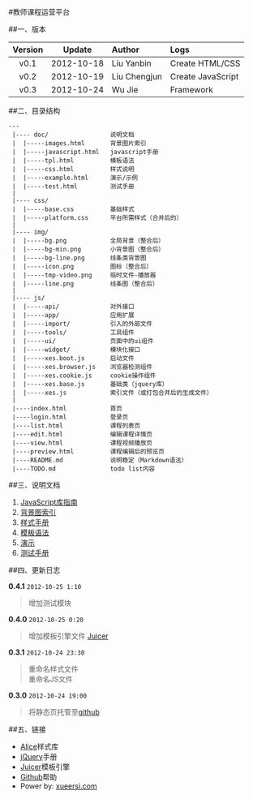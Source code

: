 <!--
![xueersi.com](https://raw.github.com/xueersi/TeacherPlatform/master/img/logo.png)
-->

#教师课程运营平台

##一、版本

| Version |   Update   |     Author     |     Logs              
|:-------:|:----------:|:-------------- |:-------------------------
|  v0.1   | 2012-10-18 |  Liu Yanbin    | Create HTML/CSS       
|  v0.2   | 2012-10-19 |  Liu Chengjun  | Create JavaScript     
|  v0.3   | 2012-10-24 |  Wu Jie        | Framework      


##二、目录结构

	---
	 |---- doc/					说明文档
	 |	|-----images.html		背景图片索引
	 |	|-----javascript.html	javascript手册
	 |	|-----tpl.html	 		模板语法
	 |	|-----css.html			样式说明	 	 
	 |	|-----example.html	 	演示/示例	 
	 |	|-----test.html	 		测试手册
	 |	
	 |---- css/
	 |	|-----base.css			基础样式
	 |	|-----platform.css	 	平台所需样式（合并后的）
	 |
	 |---- img/
	 |	|-----bg.png			全局背景（整合后）
	 |	|-----bg-min.png		小背景图（整合后）
	 |	|-----bg-line.png		线条类背景图
	 |	|-----icon.png			图标（整合后）
	 |	|-----tmp-video.png		临时文件-播放器
	 |	|-----line.png			线条图（整合后）
	 |	 	 	 	 	 	 
	 |---- js/
	 |	|-----api/				对外接口
	 |	|-----app/				应用扩展
	 |	|-----import/			引入的外部文件
	 |	|-----tools/			工具组件
	 |	|-----ui/				页面中的ui组件
	 |	|-----widget/			模块化接口
	 |	|-----xes.boot.js		启动文件
	 |	|-----xes.browser.js	浏览器检测组件
	 |	|-----xes.cookie.js		cookie操作组件
	 |	|-----xes.base.js		基础类（jquery库）
	 |	|-----xes.js			索引文件（或打包合并后的生成文件）
	 |	 	 	 
	 |----index.html			首页
	 |----login.html 			登录页
	 |----list.html				课程列表页
	 |----edit.html				编辑课程详情页
	 |----view.html				课程视频播放页
	 |----preview.html			课程编辑后的预览页
	 |----README.md				说明稳定（Markdown语法）
	 |----TODO.md				todo list内容
	 
##三、说明文档

1. [JavaScript库指南][1]
2. [背景图索引][2]
3. [样式手册][3]
4. [模板语法][4]
5. [演示][5]
6. [测试手册][6]


[1]:doc/javascript.html
[2]:doc/images.html
[3]:doc/css.html
[4]:doc/tpl.html
[5]:doc/example.html
[6]:doc/test.html

##四、更新日志

**0.4.1**  `2012-10-25 1:10`		 
> 增加测试模块

**0.4.0**  `2012-10-25 0:20`
> 增加模板引擎文件 [Juicer][e3]

**0.3.1**  `2012-10-24 23:30`
> 重命名样式文件		
> 重命名JS文件

**0.3.0**  `2012-10-24 19:00`
> 将静态页托管至[github][e4]





##五、链接

+ [Alice][e1]样式库
+ [jQuery][e2]手册
+ [Juicer][e3]模板引擎
+ [Github][e4]帮助
+ Power by: [xueersi.com][e5]

[e1]:http://
[e2]:http://
[e3]:http://
[e4]:http://xueersi.github.com/TeacherPlatform
[e5]:http://www.xueersi.com